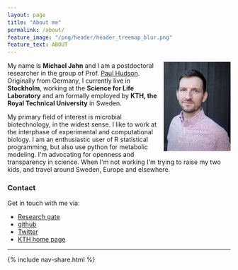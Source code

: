 ```yaml
---
layout: page
title: "About me"
permalink: /about/
feature_image: "/png/header/header_treemap_blur.png"
feature_text: ABOUT
---
```


<img src="/png/profile_2020.png" width="30%" align="right"/>

My name is **Michael Jahn** and I am a postdoctoral researcher in the group of Prof. [Paul Hudson](https://www.kth.se/profile/huds/page/2-group-members). Originally from Germany, I currently live in **Stockholm**, working at the **Science for Life Laboratory** and am formally employed by **KTH, the Royal Technical University** in Sweden. 

My primary field of interest is microbial biotechnology, in the widest sense. I like to work at the interphase of experimental and computational biology. I am an enthusiastic user of R statistical programming, but also use python for metabolic modeling. I'm advocating for openness and transparency in science. When I'm not working I'm trying to raise my two kids, and travel around Sweden, Europe and elsewhere.

### Contact

Get in touch with me via:

- [Research gate](https://www.researchgate.net/profile/Michael_Jahn)
- [github](https://github.com/m-jahn/)
- [Twitter](https://twitter.com/mich_jahn)
- [KTH home page](https://www.kth.se/profile/mjahn)

-----

{% include nav-share.html %}  